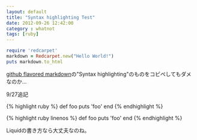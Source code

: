 ```yaml
---
layout: default
title: "Syntax highlighting Test"
date: 2012-09-26 12:42:00
category : whatnot
tags: [ruby]
---
```


```ruby
require 'redcarpet'
markdown = Redcarpet.new("Hello World!")
puts markdown.to_html
```

<!--more-->

[github flavored markdown](http://github.github.com/github-flavored-markdown/)の"Syntax highlighting"のものをコピペしてもダメなのか...



9/27追記

{% highlight ruby %}
def foo
  puts 'foo'
end
{% endhighlight %}


{% highlight ruby linenos %}
def foo
  puts 'foo'
end
{% endhighlight %}

Liquidの書き方なら大丈夫なのね。
